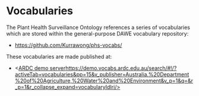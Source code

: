 # Vocabularies

The Plant Health Surveillance Ontology references a series of vocabularies which are stored within the general-purpose DAWE vocabulary repository:

* <https://github.com/Kurrawong/phs-vocabs/> 

These vocabularies are made published at:

* <[ARDC demo server](https://demo.vocabs.ardc.edu.au/search/#!/?activeTab=vocabularies&pp=15&v_publisher=Australia.%20Department%20of%20Agriculture,%20Water%20and%20Environment&v_p=1&q=&r_p=1&r_collapse_expand=vocabularyIdIri)https://demo.vocabs.ardc.edu.au/search/#!/?activeTab=vocabularies&pp=15&v_publisher=Australia.%20Department%20of%20Agriculture,%20Water%20and%20Environment&v_p=1&q=&r_p=1&r_collapse_expand=vocabularyIdIri/>
